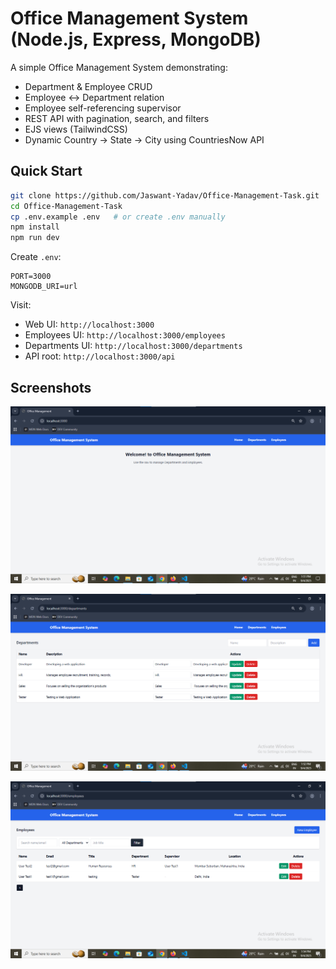 # Office Management System (Node.js, Express, MongoDB)

A simple Office Management System demonstrating:
- Department & Employee CRUD
- Employee ↔ Department relation
- Employee self-referencing supervisor
- REST API with pagination, search, and filters
- EJS views (TailwindCSS)
- Dynamic Country → State → City using CountriesNow API

## Quick Start

```bash
git clone https://github.com/Jaswant-Yadav/Office-Management-Task.git
cd Office-Management-Task
cp .env.example .env   # or create .env manually
npm install
npm run dev
```

Create `.env`:
```
PORT=3000
MONGODB_URI=url
```

Visit:
- Web UI: `http://localhost:3000`
- Employees UI: `http://localhost:3000/employees`
- Departments UI: `http://localhost:3000/departments`
- API root: `http://localhost:3000/api`

## Screenshots

![alt text](image.png)

![alt text](image-1.png)

![alt text](image-2.png)
